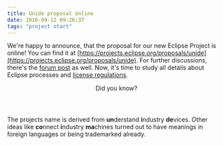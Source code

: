 ```yaml
---
title: Unide proposal online
date: 2016-09-12 09:26:37
tags: "project start"
---
```

We're happy to announce, that the proposal for our new Eclipse Project is online! You can find it at [https://projects.eclipse.org/proposals/unide](https://projects.eclipse.org/proposals/unide). For further discussions, there's the [forum post](https://www.eclipse.org/forums/index.php/t/1080186/) as well.
Now, it's time to study all details about Eclipse processes and [license regulations](https://eclipse.org/legal/eplfaq.php#3RDPARTY).
<div class="card">
	<header class="card-header is-primary">
		<p class="card-header-title"><i class="fa fa-pencil">&nbsp;</i>Did you know?</p>
	</header>
	<div class="card-content">
		<div class="content">
			The projects name is derived from <b>un</b>derstand <b>i</b>ndustry <b>de</b>vices. Other ideas like <b>co</b>nnect <b>i</b>ndustry <b>ma</b>chines turned out to have meanings in foreign languages or being trademarked already.
		</div>
	</div>
</div>
